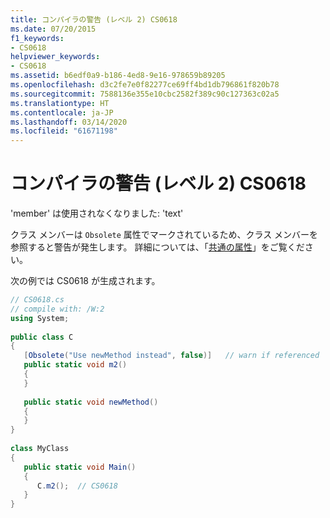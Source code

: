 ```yaml
---
title: コンパイラの警告 (レベル 2) CS0618
ms.date: 07/20/2015
f1_keywords:
- CS0618
helpviewer_keywords:
- CS0618
ms.assetid: b6edf0a9-b186-4ed8-9e16-978659b89205
ms.openlocfilehash: d3c2fe7e0f82277ce69ff4bd1db796861f820b78
ms.sourcegitcommit: 7588136e355e10cbc2582f389c90c127363c02a5
ms.translationtype: HT
ms.contentlocale: ja-JP
ms.lasthandoff: 03/14/2020
ms.locfileid: "61671198"
---
```

# <a name="compiler-warning-level-2-cs0618"></a>コンパイラの警告 (レベル 2) CS0618
'member' は使用されなくなりました: 'text'  
  
 クラス メンバーは `Obsolete` 属性でマークされているため、クラス メンバーを参照すると警告が発生します。 詳細については、「[共通の属性](../../programming-guide/concepts/attributes/common-attributes.md)」をご覧ください。  
  
 次の例では CS0618 が生成されます。  
  
```csharp  
// CS0618.cs  
// compile with: /W:2  
using System;  
  
public class C  
{  
   [Obsolete("Use newMethod instead", false)]   // warn if referenced  
   public static void m2()  
   {  
   }  
  
   public static void newMethod()  
   {  
   }  
}  
  
class MyClass  
{  
   public static void Main()  
   {  
      C.m2();  // CS0618  
   }  
}  
```
